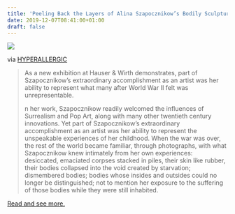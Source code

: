 ```yaml
---
title: 'Peeling Back the Layers of Alina Szapocznikow’s Bodily Sculptures'
date: 2019-12-07T08:41:00+01:00
draft: false
---
```


[![](https://cdn-blog.adafruit.com/uploads/2019/11/SZAPO88299-hires-e1574287231153-600x446.jpg)](https://hyperallergic.com/526358/peeling-back-the-layers-of-alina-szapocznikows-bodily-sculptures/)

via [HYPERALLERGIC](https://hyperallergic.com/526358/peeling-back-the-layers-of-alina-szapocznikows-bodily-sculptures/)

> As a new exhibition at Hauser & Wirth demonstrates, part of Szapocznikow’s extraordinary accomplishment as an artist was her ability to represent what many after World War II felt was unrepresentable.
> 
> n her work, Szapocznikow readily welcomed the influences of Surrealism and Pop Art, along with many other twentieth century innovations. Yet part of Szapocznikow’s extraordinary accomplishment as an artist was her ability to represent the unspeakable experiences of her childhood. When the war was over, the rest of the world became familiar, through photographs, with what Szapocznikow knew intimately from her own experiences: desiccated, emaciated corpses stacked in piles, their skin like rubber, their bodies collapsed into the void created by starvation; dismembered bodies; bodies whose insides and outsides could no longer be distinguished; not to mention her exposure to the suffering of those bodies while they were still inhabited.

[Read and see more.](https://hyperallergic.com/526358/peeling-back-the-layers-of-alina-szapocznikows-bodily-sculptures/)